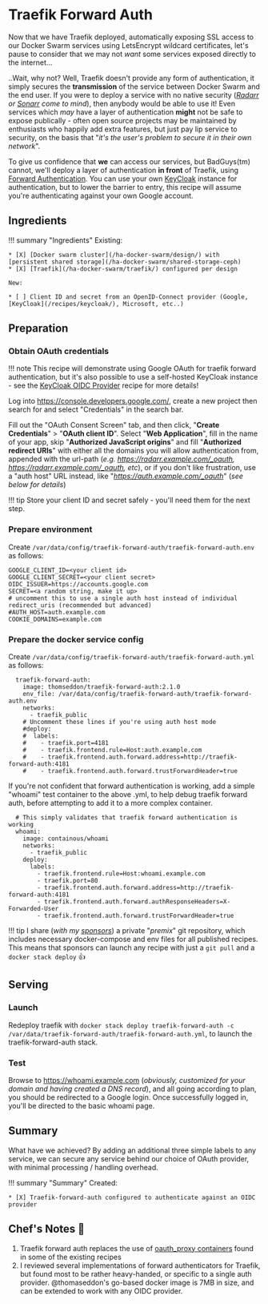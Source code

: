 # Traefik Forward Auth

Now that we have Traefik deployed, automatically exposing SSL access to our Docker Swarm services using LetsEncrypt wildcard certificates, let's pause to consider that we may not _want_ some services exposed directly to the internet...

..Wait, why not? Well, Traefik doesn't provide any form of authentication, it simply secures the **transmission** of the service between Docker Swarm and the end user. If you were to deploy a service with no native security (*[Radarr](/recipes/autopirate/radarr/) or [Sonarr](/recipes/autopirate/sonarr/) come to mind*), then anybody would be able to use it! Even services which _may_ have a layer of authentication **might** not be safe to expose publically - often open source projects may be maintained by enthusiasts who happily add extra features, but just pay lip service to security, on the basis that "*it's the user's problem to secure it in their own network*".

To give us confidence that **we** can access our services, but BadGuys(tm) cannot, we'll deploy a layer of authentication **in front** of Traefik, using [Forward Authentication](https://docs.traefik.io/configuration/entrypoints/#forward-authentication). You can use your own  [KeyCloak](/recipes/keycloak/) instance for authentication, but to lower the barrier to entry, this recipe will assume you're authenticating against your own Google account.

## Ingredients

!!! summary "Ingredients"
    Existing:

    * [X] [Docker swarm cluster](/ha-docker-swarm/design/) with [persistent shared storage](/ha-docker-swarm/shared-storage-ceph)
    * [X] [Traefik](/ha-docker-swarm/traefik/) configured per design

    New:

    * [ ] Client ID and secret from an OpenID-Connect provider (Google, [KeyCloak](/recipes/keycloak/), Microsoft, etc..)

## Preparation

### Obtain OAuth credentials

!!! note
    This recipe will demonstrate using Google OAuth for traefik forward authentication, but it's also possible to use a self-hosted KeyCloak instance - see the [KeyCloak OIDC Provider](/recipes/keycloak/setup-oidc-provider/) recipe for more details!

Log into https://console.developers.google.com/, create a new project then search for and select "Credentials" in the search bar. 

Fill out the "OAuth Consent Screen" tab, and then click, "**Create Credentials**" > "**OAuth client ID**". Select "**Web Application**", fill in the name of your app, skip "**Authorized JavaScript origins**" and fill "**Authorized redirect URIs**" with either all the domains you will allow authentication from, appended with the url-path (*e.g. https://radarr.example.com/_oauth, https://radarr.example.com/_oauth, etc*), or if you don't like frustration, use a "auth host" URL instead, like "*https://auth.example.com/_oauth*" (*see below for details*)

!!! tip
    Store your client ID and secret safely - you'll need them for the next step.


### Prepare environment

Create `/var/data/config/traefik-forward-auth/traefik-forward-auth.env` as follows:

```
GOOGLE_CLIENT_ID=<your client id>
GOOGLE_CLIENT_SECRET=<your client secret>
OIDC_ISSUER=https://accounts.google.com
SECRET=<a random string, make it up>
# uncomment this to use a single auth host instead of individual redirect_uris (recommended but advanced)
#AUTH_HOST=auth.example.com
COOKIE_DOMAINS=example.com
```

### Prepare the docker service config

Create `/var/data/config/traefik-forward-auth/traefik-forward-auth.yml` as follows:

```
  traefik-forward-auth:
    image: thomseddon/traefik-forward-auth:2.1.0
    env_file: /var/data/config/traefik-forward-auth/traefik-forward-auth.env
    networks:
      - traefik_public
    # Uncomment these lines if you're using auth host mode
    #deploy:
    #  labels:
    #    - traefik.port=4181
    #    - traefik.frontend.rule=Host:auth.example.com
    #    - traefik.frontend.auth.forward.address=http://traefik-forward-auth:4181
    #    - traefik.frontend.auth.forward.trustForwardHeader=true
```

If you're not confident that forward authentication is working, add a simple "whoami" test container to the above .yml, to help debug traefik forward auth, before attempting to add it to a more complex container.

```
  # This simply validates that traefik forward authentication is working
  whoami:
    image: containous/whoami
    networks:
      - traefik_public
    deploy:
      labels:
        - traefik.frontend.rule=Host:whoami.example.com
        - traefik.port=80
        - traefik.frontend.auth.forward.address=http://traefik-forward-auth:4181
        - traefik.frontend.auth.forward.authResponseHeaders=X-Forwarded-User
        - traefik.frontend.auth.forward.trustForwardHeader=true
```

!!! tip
        I share (_with my [sponsors](https://github.com/sponsors/funkypenguin)_) a private "_premix_" git repository, which includes necessary docker-compose and env files for all published recipes. This means that sponsors can launch any recipe with just a ```git pull``` and a ```docker stack deploy``` 👍



## Serving

### Launch

Redeploy traefik with ```docker stack deploy traefik-forward-auth -c /var/data/traefik-forward-auth/traefik-forward-auth.yml```, to launch the traefik-forward-auth stack. 

### Test

Browse to https://whoami.example.com (*obviously, customized for your domain and having created a DNS record*), and all going according to plan, you should be redirected to a Google login. Once successfully logged in, you'll be directed to the basic whoami page.

## Summary

What have we achieved? By adding an additional three simple labels to any service, we can secure any service behind our choice of OAuth provider, with minimal processing / handling overhead.

!!! summary "Summary"
    Created:

    * [X] Traefik-forward-auth configured to authenticate against an OIDC provider



## Chef's Notes 📓

1. Traefik forward auth replaces the use of [oauth_proxy containers](/reference/oauth_proxy/) found in some of the existing recipes
2. I reviewed several implementations of forward authenticators for Traefik, but found most to be rather heavy-handed, or specific to a single auth provider. @thomaseddon's go-based docker image is 7MB in size, and can be extended to work with any OIDC provider.